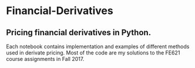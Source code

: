 # Financial-Derivatives
## Pricing financial derivatives in Python.

Each notebook contains implementation and examples of different methods used in derivate pricing. Most of the code are my solutions to the FE621 course assignments in Fall 2017.
